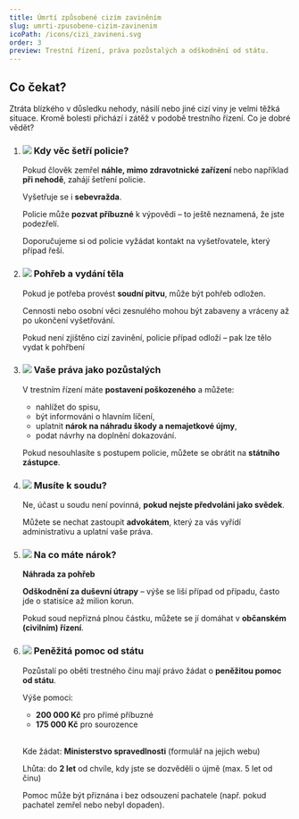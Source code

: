 ```yaml
---
title: Úmrtí způsobené cizím zaviněním
slug: umrti-zpusobene-cizim-zavinenim
icoPath: /icons/cizi_zavineni.svg
order: 3
preview: Trestní řízení, práva pozůstalých a odškodnění od státu. 
---
```


## Co čekat? ##

Ztráta blízkého v důsledku nehody, násilí nebo jiné cizí viny je velmi těžká situace. Kromě bolesti přichází i zátěž v podobě trestního řízení. Co je dobré vědět?

1. ### ![](/icons/note.svg)  Kdy věc šetří policie? ###
   Pokud člověk zemřel <b>náhle, mimo zdravotnické zařízení</b> nebo například <b>při nehodě</b>, zahájí šetření policie.

   Vyšetřuje se i <b>sebevražda</b>.

   Policie může <b>pozvat příbuzné</b> k výpovědi – to ještě neznamená, že jste podezřelí.

   Doporučujeme si od policie vyžádat kontakt na vyšetřovatele, který případ řeší.

2. ### ![](/icons/note.svg) Pohřeb a vydání těla ###
   Pokud je potřeba provést <b>soudní pitvu</b>, může být pohřeb odložen.

   Cennosti nebo osobní věci zesnulého mohou být zabaveny a vráceny až po ukončení vyšetřování.

   Pokud není zjištěno cizí zavinění, policie případ odloží – pak lze tělo vydat k pohřbení

3. ### ![](/icons/note.svg) Vaše práva jako pozůstalých ###
   V trestním řízení máte <b>postavení poškozeného</b> a můžete:
    - nahlížet do spisu,
    - být informováni o hlavním líčení,
    - uplatnit <b>nárok na náhradu škody a nemajetkové újmy</b>,
    - podat návrhy na doplnění dokazování.

   Pokud nesouhlasíte s postupem policie, můžete se obrátit na <b>státního zástupce</b>.

4. ### ![](/icons/note.svg) Musíte k soudu? ###
   Ne, účast u soudu není povinná, <b>pokud nejste předvoláni jako svědek</b>.

   Můžete se nechat zastoupit <b>advokátem</b>, který za vás vyřídí administrativu a uplatní vaše práva.

5. ### ![](/icons/note.svg) Na co máte nárok? ###
   <b>Náhrada za pohřeb</b>

   <b>Odškodnění za duševní útrapy</b> – výše se liší případ od případu, často jde o statisíce až milion korun.

   Pokud soud nepřizná plnou částku, můžete se jí domáhat v <b>občanském (civilním) řízení</b>.

6. ### ![](/icons/note.svg) Peněžitá pomoc od státu ###
   Pozůstalí po oběti trestného činu mají právo žádat o <b>peněžitou pomoc od státu</b>.
   
   Výše pomoci:
    - <b>200 000 Kč</b> pro přímé příbuzné
    - <b>175 000 Kč</b> pro sourozence

   <br/>Kde žádat: <b>Ministerstvo spravedlnosti</b> (formulář na jejich webu)
   
   Lhůta: do <b>2 let</b> od chvíle, kdy jste se dozvěděli o újmě (max. 5 let od činu)
   
   Pomoc může být přiznána i bez odsouzení pachatele (např. pokud pachatel zemřel nebo nebyl dopaden).